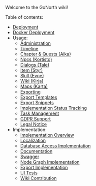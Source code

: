 Welcome to the GoNorth wiki!

Table of contents:
 * [Deployment](/steffendx/GoNorth/wiki/Deployment)
 * [Docker Deployment](/steffendx/GoNorth/wiki/Docker-Deployment)
 * Usage:
   * [Administration](/steffendx/GoNorth/wiki/Administration)
   * [Timeline](/steffendx/GoNorth/wiki/Timeline)
   * [Chapter & Quests (Aika)](/steffendx/GoNorth/wiki/Aika)
   * [Npcs (Kortisto)](/steffendx/GoNorth/wiki/Kortisto)
   * [Dialogs (Tale)](/steffendx/GoNorth/wiki/Tale)
   * [Item (Styr)](/steffendx/GoNorth/wiki/Styr)
   * [Skill (Evne)](/steffendx/GoNorth/wiki/Evne)
   * [Wiki (Kirja)](/steffendx/GoNorth/wiki/Kirja)
   * [Maps (Karta)](/steffendx/GoNorth/wiki/Karta)
   * [Exporting](/steffendx/GoNorth/wiki/Export)
   * [Export Templates](/steffendx/GoNorth/wiki/ExportTemplates)
   * [Export Snippets](/steffendx/GoNorth/wiki/Export-Snippets)
   * [Implementation Status Tracking](/steffendx/GoNorth/wiki/Implementation-Status-Tracking)
   * [Task Management](/steffendx/GoNorth/wiki/Task-Management)
   * [GDPR Support](/steffendx/GoNorth/wiki/Gdpr)
   * [Legal Notice](/steffendx/GoNorth/wiki/Legal-Notice)
 * Implementation:
   * [Implementation Overview](/steffendx/GoNorth/wiki/Implementation-Overview)
   * [Localization](/steffendx/GoNorth/wiki/Localization)
   * [Database Access Implementation](/steffendx/GoNorth/wiki/Database-Access-Implementation)
   * [Documentation](/steffendx/GoNorth/wiki/Documentation)
   * [Swagger](/steffendx/GoNorth/wiki/Swagger)
   * [Node Graph Implementation](/steffendx/GoNorth/wiki/Node-Graph-Implementation)
   * [Export Implementation](/steffendx/GoNorth/wiki/Export-Implementation)
   * [UI Tests](/steffendx/GoNorth/wiki/UI-Tests)
   * [Wiki Contribution](/steffendx/GoNorth/wiki/Wiki-Contribution)
